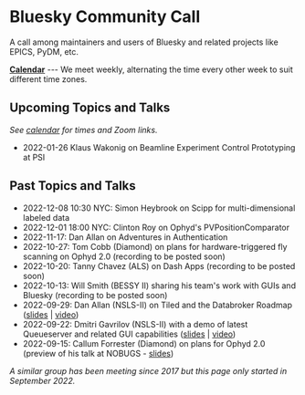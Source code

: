 # Bluesky Community Call

A call among maintainers and users of Bluesky and related projects like EPICS, PyDM, etc.

[**Calendar**](https://calendar.google.com/calendar/u/0/embed?src=7aolj23t540871bsu27ikei5i8@group.calendar.google.com&ctz=America/New_York) --- We meet
weekly, alternating the time every other week to suit different time zones.

## Upcoming Topics and Talks

_See [calendar](https://tinyurl.com/BlueskyCommunityCallCalendar) for times and Zoom links._

* 2022-01-26 Klaus Wakonig on Beamline Experiment Control Prototyping at PSI

## Past Topics and Talks

* 2022-12-08 10:30 NYC: Simon Heybrook on Scipp for multi-dimensional labeled data
* 2022-12-01 18:00 NYC: Clinton Roy on Ophyd's PVPositionComparator
* 2022-11-17: Dan Allan on Adventures in Authentication
* 2022-10-27: Tom Cobb (Diamond) on plans for hardware-triggered fly scanning on Ophyd 2.0 (recording to be posted soon)
* 2022-10-20: Tanny Chavez (ALS) on Dash Apps (recording to be posted soon)
* 2022-10-13: Will Smith (BESSY II) sharing his team's work with GUIs and Bluesky (recording to be posted soon)
* 2022-09-29: Dan Allan (NSLS-II) on Tiled and the Databroker Roadmap ([slides](https://brookhavenlab-my.sharepoint.com/:p:/g/personal/dallan_bnl_gov/EcjwRM7ROvhAvsPYZM_rYewBEjWpGF4q-OZ34-kjyZwkow?e=EtoxKX) | [video](https://www.youtube.com/watch?v=hWg2jwZClLo))
* 2022-09-22: Dmitri Gavrilov (NSLS-II) with a demo of latest Queueserver and related GUI capabilities ([slides](https://brookhavenlab-my.sharepoint.com/:b:/g/personal/dallan_bnl_gov/ESnPb-qhDX1NhLiy4Xgyr50BeeEuzm2HJAHO1WI94rxT-g?e=aP14rS) | [video](https://www.youtube.com/watch?v=r-S3fxvPorY))
* 2022-09-15: Callum Forrester (Diamond) on plans for Ophyd 2.0 (preview of his talk at NOBUGS - [slides](https://indico.psi.ch/event/12738/contributions/38897/))

_A similar group has been meeting since 2017 but this page only started in September 2022._

